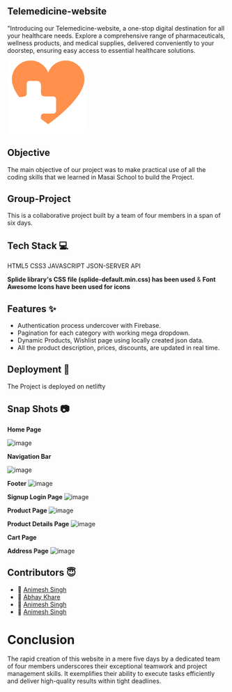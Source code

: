 ## Telemedicine-website
"Introducing our Telemedicine-website, a one-stop digital destination for all your healthcare needs. Explore a comprehensive range of pharmaceuticals, wellness products, and medical supplies, delivered conveniently to your doorstep, ensuring easy access to essential healthcare solutions.

![Logo](https://github.com/Animesh-2/Telemedicine-website/blob/main/home_image/Blue%2C%20white%20and%20green%20Medical%20care%20logo%20(2).png)

## Objective
The main objective of our project was to make practical use of all the coding skills that we learned in Masai School to build the Project.

## Group-Project
This is a collaborative project built by a team of four members in a span of six days.

## Tech Stack 💻
HTML5
CSS3
JAVASCRIPT 
JSON-SERVER 
API

**Splide library's CSS file (splide-default.min.css) has been used**
& **Font Awesome Icons have been used for icons**


## Features ✨

- Authentication process undercover with Firebase.
- Pagination for each category with working mega dropdown.
- Dynamic Products, Wishlist page using locally created json data.
- All the product description, prices, discounts, are updated in real time.

## Deployment 🎥

The Project is deployed on netlifty 

## Snap Shots 📷

**Home Page**

![image](https://github.com/Animesh-2/Telemedicine-website/assets/51116785/ab4858d3-2241-4017-89d3-9b9dd81a4ee1)

**Navigation Bar**

![image](https://github.com/Animesh-2/Telemedicine-website/assets/51116785/f44e1858-79fb-4cec-91a8-10c00b78917c)

**Footer**
![image](https://github.com/Animesh-2/Telemedicine-website/assets/51116785/d91410f7-3882-4132-9669-a8c1e9a1a052)


**Signup Login Page**
![image](https://github.com/Animesh-2/Telemedicine-website/assets/51116785/d34b6489-8e23-4f57-aa6c-bf5f33c9c8c2)

**Product Page**
![image](https://github.com/Animesh-2/Telemedicine-website/assets/51116785/a492d355-610c-4df6-a878-3f12d873b087)


**Product Details Page**
![image](https://github.com/Animesh-2/Telemedicine-website/assets/51116785/bf14e2bf-8b59-40f3-923e-aa5436c6eb00)

**Cart Page**


**Address Page**
![image](https://github.com/Animesh-2/Telemedicine-website/assets/51116785/65b3aec4-6f4e-4c45-a105-817482ff7f91)


## Contributors  😇

- 👤 [Animesh Singh](https://www.github.com/Animesh-2)
- 👤 [Abhay Khare](https://github.com/ABHAY-22)
- 👤 [Animesh Singh](https://github.com/navtejnt1)
- 👤 [Animesh Singh](https://github.com/AjayJaishwal)


# Conclusion
The rapid creation of this website in a mere five days by a dedicated team of four members underscores their exceptional teamwork and project management skills. It exemplifies their ability to execute tasks efficiently and deliver high-quality results within tight deadlines.
